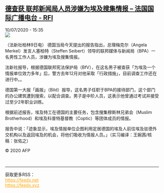 <!--1594392983000-->
[德查获 联邦新闻局人员涉嫌为埃及搜集情报 – 法国国际广播电台 - RFI](http://www.rfi.fr//cn/contenu/20200710-%E5%BE%B7%E6%9F%A5%E8%8E%B7-%E8%81%94%E9%82%A6%E6%96%B0%E9%97%BB%E5%B1%80%E4%BA%BA%E5%91%98%E6%B6%89%E5%AB%8C%E4%B8%BA%E5%9F%83%E5%8F%8A%E6%90%9C%E9%9B%86%E6%83%85%E6%8A%A5)
------

<div>10/07/2020 - 15:35</div><img src="https://s.rfi.fr/media/display/626dcb44-c2b7-11ea-8a18-005056a964fe/w:310/p:16x9/int0019b.200710213502.jpg"><div class="t-content__body u-clearfix"><div class="m-interstitial"></div><p>（法新社柏林9日电）    德国当局今天提出的报告指出，总理梅克尔（Angela Merkel）发言人塞柏特（Steffen Seibert）领导的联邦媒体与新闻局（BPA）一名男性工作人员，涉嫌为埃及搜集情报。</p><p>    法新社报导，根据德国联邦宪法保护局（BfV），在这名男子被查获「为埃及一个情报单位效力多年」后，警方去年12月对他采取「行政措施」，目前调查工作还在进行中。。</p><p>    德国第一大报「画报」（Bild）报导，这名男子任职于BPA的接待部门，这个部门的办公建筑遭到搜索，以配合调查。男子是中阶人员，这表示他曾通过考试并接受过至少2年职业训练。</p><p>    根据前述报告，埃及特工在德国的主要任务，包含搜集穆斯林兄弟会（Muslim Brotherhood）和埃及科普特基督教（Coptic）等团体成员的情报。</p><p>    报告中说：「迹象显示，埃及情报单位企图利用定居德国的埃及人前往埃及驻德外交机构以及返回埃及的机会，将他们吸收为情报人员。」（实习编译：王婉茜/核稿：张佑之）</p><p class="t-copyright">© 2020 AFP</p>        </div><br><hr><div>获取更多RSS：<br><a href="https://feedx.net" style="color:orange" target="_blank">https://feedx.net</a> <br><a href="https://feedx.xyz" style="color:orange" target="_blank">https://feedx.xyz</a><br></div>
